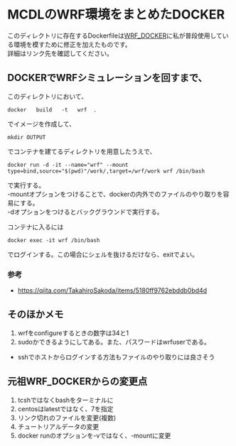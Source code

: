 # MCDLのWRF環境をまとめたDOCKER
このディレクトリに存在するDockerfileは[WRF_DOCKER](https://github.com/NCAR/WRF_DOCKER)に私が普段使用している環境を模すために修正を加えたものです。<br>
詳細はリンク先を確認してください。

## DOCKERでWRFシミュレーションを回すまで、
このディレクトリにおいて、
```
docker   build   -t   wrf  .
```
でイメージを作成して、
```
mkdir OUTPUT
```
でコンテナを建てるディレクトリを用意したうえで、
<!-- docker run -it -privileged -p 2222:22  --name="wrf" --mount type=bind,source="$(pwd)"/work/,target=/wrf/work  wrf /bin/bash -->
```
docker run -d -it --name="wrf" --mount type=bind,source="$(pwd)"/work/,target=/wrf/work wrf /bin/bash 
```
で実行する。<br>
-mountオプションをつけることで、dockerの内外でのファイルのやり取りを容易にする。<br>
-dオプションをつけるとバックグラウンドで実行する。
<!-- dockerのコンテナから抜けるときは
```
Ctrl+P ⇒ Ctrl ＋Q
```
である。 -->
コンテナに入るには
```
docker exec -it wrf /bin/bash
```
でログインする。この場合にシェルを抜けるだけなら、exitでよい。

### 参考
- https://qiita.com/TakahiroSakoda/items/5180ff9762ebddb0bd4d

## そのほかメモ 
1. wrfをconfigureするときの数字は34と1
2. sudoかできるようにしてある。また、パスワードはwrfuserである。


- sshでホストからログインする方法もファイルのやり取りには良さそう

## 元祖WRF_DOCKERからの変更点
1. tcshではなくbashをターミナルに
2. centosはlatestではなく、7を指定
3. リンク切れのファイルを変更(複数)
4. チュートリアルデータの変更
5. docker runのオプションを-vではなく、-mountに変更
